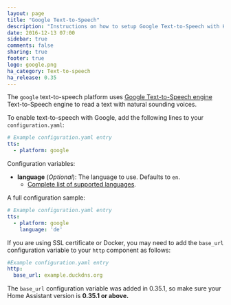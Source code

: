 ```yaml
---
layout: page
title: "Google Text-to-Speech"
description: "Instructions on how to setup Google Text-to-Speech with Home Assistant."
date: 2016-12-13 07:00
sidebar: true
comments: false
sharing: true
footer: true
logo: google.png
ha_category: Text-to-speech
ha_release: 0.35
---
```


The `google` text-to-speech platform uses [Google Text-to-Speech engine](https://console.developers.google.com/apis/api/speech.googleapis.com/overview) Text-to-Speech engine to read a text with natural sounding voices.

To enable text-to-speech with Google, add the following lines to your `configuration.yaml`:

```yaml
# Example configuration.yaml entry
tts:
  - platform: google
```

Configuration variables:

- **language** (*Optional*): The language to use. Defaults to `en`.
  - [Complete list of supported languages](https://cloud.google.com/speech-to-text/docs/languages).

A full configuration sample:

```yaml
# Example configuration.yaml entry
tts:
  - platform: google
    language: 'de'
```

If you are using SSL certificate or Docker, you may need to add the `base_url` configuration variable to your `http` component as follows:

```yaml
#Example configuration.yaml entry
http:
  base_url: example.duckdns.org
```

The `base_url` configuration variable was added in 0.35.1, so make sure your Home Assistant version is **0.35.1 or above.**
